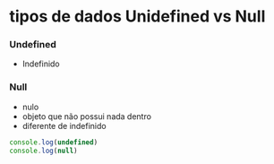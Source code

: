 # tipos de dados Unidefined vs Null

### Undefined

* Indefinido

### Null

* nulo
* objeto que não possui nada dentro
* diferente de indefinido

```js
console.log(undefined)
console.log(null)
```
